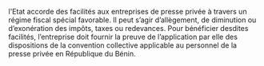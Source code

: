 l'Etat accorde des facilités aux entreprises de presse privée à travers un régime fiscal spécial favorable. Il peut s’agir d’allègement, de diminution ou d’exonération des impôts, taxes ou redevances.
Pour bénéficier desdites facilités, l’entreprise doit fournir la preuve de l’application par elle des dispositions de la convention collective applicable au personnel de la presse privée en République du Bénin.